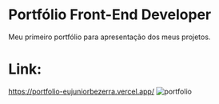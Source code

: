 # Portfólio Front-End Developer
Meu primeiro portfólio para apresentação dos meus projetos.
# Link:
https://portfolio-eujuniorbezerra.vercel.app/
![portfolio](https://github.com/eujuniorbezerra/portfolio/assets/132306741/ca00352a-2972-40d7-b802-69f6ae63ec46)
